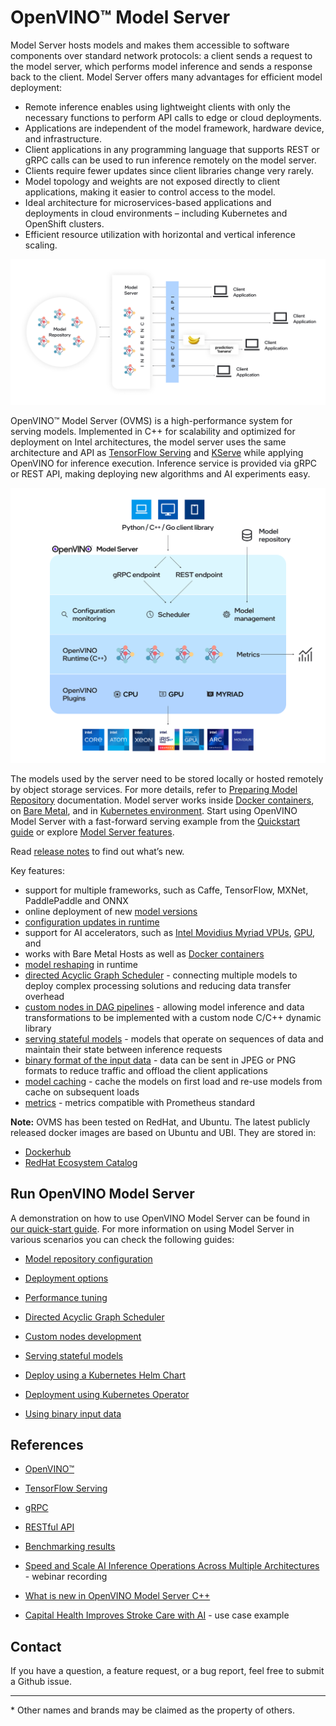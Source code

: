 # OpenVINO&trade; Model Server

Model Server hosts models and makes them accessible to software components over standard network protocols: a client sends a request to the model server, which performs model inference and sends a response back to the client. Model Server offers many advantages for efficient model deployment: 
- Remote inference enables using lightweight clients with only the necessary functions to perform API calls to edge or cloud deployments.
- Applications are independent of the model framework, hardware device, and infrastructure.
- Client applications in any programming language that supports REST or gRPC calls can be used to run inference remotely on the model server.
- Clients require fewer updates since client libraries change very rarely.
- Model topology and weights are not exposed directly to client applications, making it easier to control access to the model.
- Ideal architecture for microservices-based applications and deployments in cloud environments – including Kubernetes and OpenShift clusters.
- Efficient resource utilization with horizontal and vertical inference scaling.

![OVMS diagram](docs/ovms_diagram.png)

OpenVINO&trade; Model Server (OVMS) is a high-performance system for serving models. Implemented in C++ for scalability and optimized for deployment on Intel architectures, the model server uses the same architecture and API as [TensorFlow Serving](https://github.com/tensorflow/serving) and [KServe](https://github.com/kserve/kserve) while applying OpenVINO for inference execution. Inference service is provided via gRPC or REST API, making deploying new algorithms and AI experiments easy.

![OVMS picture](docs/ovms_high_level.png)

The models used by the server need to be stored locally or hosted remotely by object storage services. For more details, refer to [Preparing Model Repository](docs/models_repository.md) documentation. Model server works inside [Docker containers](docs/deploying_server.md), on [Bare Metal](docs/deploying_server.md), and in [Kubernetes environment](docs/deploying_server.md).
Start using OpenVINO Model Server with a fast-forward serving example from the [Quickstart guide](docs/ovms_quickstart.md) or explore [Model Server features](docs/features.md).

Read [release notes](https://github.com/openvinotoolkit/model_server/releases) to find out what’s new.

Key features: 
- support for multiple frameworks, such as Caffe, TensorFlow, MXNet, PaddlePaddle and ONNX
- online deployment of new [model versions](https://docs.openvino.ai/2023.0/ovms_docs_model_version_policy.html)
- [configuration updates in runtime](https://docs.openvino.ai/2023.0/ovms_docs_online_config_changes.html)
- support for AI accelerators, such as 
[Intel Movidius Myriad VPUs](https://docs.openvino.ai/2023.0/openvino_docs_OV_UG_supported_plugins_MYRIAD.html), 
[GPU](https://docs.openvino.ai/2023.0/openvino_docs_OV_UG_supported_plugins_GPU.html), and 
- works with Bare Metal Hosts as well as [Docker containers](https://docs.openvino.ai/2023.0/ovms_docs_deploying_server.html) 
- [model reshaping](https://docs.openvino.ai/2023.0/ovms_docs_shape_batch_layout.html) in runtime
- [directed Acyclic Graph Scheduler](https://docs.openvino.ai/2023.0/ovms_docs_dag.html) - connecting multiple models to deploy complex processing solutions and reducing data transfer overhead
- [custom nodes in DAG pipelines](https://docs.openvino.ai/2023.0/ovms_docs_custom_node_development.html) - allowing model inference and data transformations to be implemented with a custom node C/C++ dynamic library
- [serving stateful models](https://docs.openvino.ai/2023.0/ovms_docs_stateful_models.html) - models that operate on sequences of data and maintain their state between inference requests
- [binary format of the input data](https://docs.openvino.ai/2023.0/ovms_docs_binary_input.html) - data can be sent in JPEG or PNG formats to reduce traffic and offload the client applications
- [model caching](https://docs.openvino.ai/2023.0/ovms_docs_model_cache.html) - cache the models on first load and re-use models from cache on subsequent loads
- [metrics](https://docs.openvino.ai/2023.0/ovms_docs_metrics.html) - metrics compatible with Prometheus standard


**Note:** OVMS has been tested on RedHat, and Ubuntu. The latest publicly released docker images are based on Ubuntu and UBI.
They are stored in:
- [Dockerhub](https://hub.docker.com/r/openvino/model_server)
- [RedHat Ecosystem Catalog](https://catalog.redhat.com/software/containers/intel/openvino-model-server/607833052937385fc98515de)


## Run OpenVINO Model Server

A demonstration on how to use OpenVINO Model Server can be found in [our quick-start guide](https://docs.openvino.ai/2023.0/ovms_docs_quick_start_guide.html). 
For more information on using Model Server in various scenarios you can check the following guides:

* [Model repository configuration](https://docs.openvino.ai/2023.0/ovms_docs_models_repository.html)

* [Deployment options](https://docs.openvino.ai/2023.0/ovms_docs_deploying_server.html)

* [Performance tuning](https://docs.openvino.ai/2023.0/ovms_docs_performance_tuning.html)

* [Directed Acyclic Graph Scheduler](https://docs.openvino.ai/2023.0/ovms_docs_dag.html)

* [Custom nodes development](https://docs.openvino.ai/2023.0/ovms_docs_custom_node_development.html)

* [Serving stateful models](https://docs.openvino.ai/2023.0/ovms_docs_stateful_models.html)

* [Deploy using a Kubernetes Helm Chart](https://github.com/openvinotoolkit/operator/tree/main/helm-charts/ovms)

* [Deployment using Kubernetes Operator](https://operatorhub.io/operator/ovms-operator)

* [Using binary input data](https://docs.openvino.ai/2023.0/ovms_docs_binary_input.html)



## References

* [OpenVINO&trade;](https://software.intel.com/en-us/openvino-toolkit)

* [TensorFlow Serving](https://github.com/tensorflow/serving)

* [gRPC](https://grpc.io/)

* [RESTful API](https://restfulapi.net/)

* [Benchmarking results](https://docs.openvino.ai/2023.0/openvino_docs_performance_benchmarks_ovms.html)

* [Speed and Scale AI Inference Operations Across Multiple Architectures](https://techdecoded.intel.io/essentials/speed-and-scale-ai-inference-operations-across-multiple-architectures/?elq_cid=3646480_ts1607680426276&erpm_id=6470692_ts1607680426276) - webinar recording

* [What is new in OpenVINO Model Server C++](https://www.intel.com/content/www/us/en/artificial-intelligence/posts/whats-new-openvino-model-server.html)

* [Capital Health Improves Stroke Care with AI](https://www.intel.co.uk/content/www/uk/en/customer-spotlight/stories/capital-health-ai-customer-story.html) - use case example

## Contact

If you have a question, a feature request, or a bug report, feel free to submit a Github issue.


---
\* Other names and brands may be claimed as the property of others.
